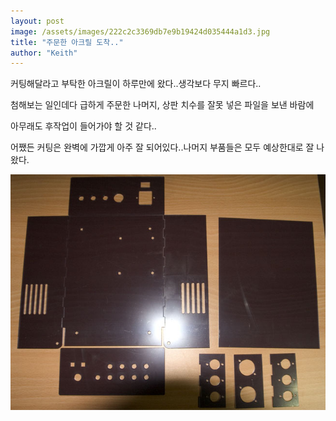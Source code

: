 ```yaml
---
layout: post
image: /assets/images/222c2c3369db7e9b19424d035444a1d3.jpg
title: "주문한 아크릴 도착.."
author: "Keith"
---
```


커팅해달라고 부탁한 아크릴이 하루만에 왔다..생각보다 무지 빠르다..

첨해보는 일인데다 급하게 주문한 나머지, 상판 치수를 잘못 넣은 파일을 보낸 바람에

아무래도 후작업이 들어가야 할 것 같다..

어쨌든 커팅은 완벽에 가깝게 아주 잘 되어있다..나머지 부품들은 모두 예상한대로 잘 나왔다.

![image](/assets/images/222c2c3369db7e9b19424d035444a1d3.jpg)

